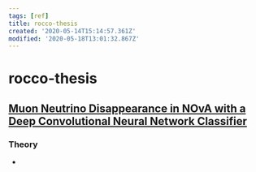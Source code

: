 ```yaml
---
tags: [ref]
title: rocco-thesis
created: '2020-05-14T15:14:57.361Z'
modified: '2020-05-18T13:01:32.867Z'
---
```


# rocco-thesis

## [Muon Neutrino Disappearance in NOvA with a Deep Convolutional Neural Network Classifier](https://lss.fnal.gov/archive/thesis/2000/fermilab-thesis-2016-15.pdf)

### Theory

- 
